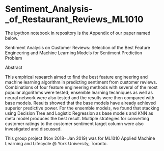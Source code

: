 # Sentiment_Analysis-_of_Restaurant_Reviews_ML1010

The ipython notebook in repository is the Appendix of our paper named below. 

Sentiment Analysis on Customer Reviews: Selection of the Best Feature Engineering and Machine Learning Models for Sentiment Prediction Problem

Abstract

This empirical research aimed to find the best feature engineering and machine learning algorithm in predicting sentiment from customer reviews. 
Combinations of four feature engineering methods with several of the most popular algorithms were tested; 
ensemble learning techniques as well as neural network were also tested and the results were then compared with base models. 
Results showed that the base models have already achieved superior predictive power. 
For the ensemble models, we found that stacking using Decision Tree and Logistic Regression as base models and KNN as meta model produces the best result. 
Multiple strategies for converting customer ratings to the customer sentiment target column were also investigated and discussed.

This group project (Nov 2018- Jan 2019) was for ML1010 Applied Machine Learning and Lifecycle @ York University, Toronto.
